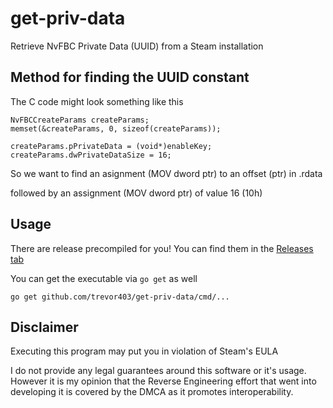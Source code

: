 # get-priv-data
Retrieve NvFBC Private Data (UUID) from a Steam installation

## Method for finding the UUID constant

The C code might look something like this
```
NvFBCCreateParams createParams;
memset(&createParams, 0, sizeof(createParams));

createParams.pPrivateData = (void*)enableKey;
createParams.dwPrivateDataSize = 16;
```

So we want to find an asignment (MOV dword ptr) to an offset (ptr) in .rdata

followed by an assignment (MOV dword ptr) of value 16 (10h)

## Usage

There are release precompiled for you! 
You can find them in the [Releases tab](https://github.com/trevor403/get-priv-data/releases)

You can get the executable via `go get` as well
```
go get github.com/trevor403/get-priv-data/cmd/...
```

## Disclaimer
Executing this program may put you in violation of Steam's EULA

I do not provide any legal guarantees around this software or it's usage. However it is my opinion that the Reverse Engineering effort that went into developing it is covered by the DMCA as it promotes interoperability.
